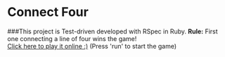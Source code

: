 # Connect Four
###This project is Test-driven developed with RSpec in Ruby.
<b>Rule:</b> First one connecting a line of four wins the game!<br>
[Click here to play it online :)](https://repl.it/CjAj/8) (Press 'run' to start the game)
